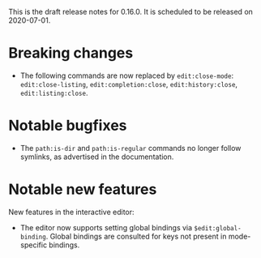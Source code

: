 This is the draft release notes for 0.16.0. It is scheduled to be released on
2020-07-01.

# Breaking changes

-   The following commands are now replaced by `edit:close-mode`:
    `edit:close-listing`, `edit:completion:close`, `edit:history:close`,
    `edit:listing:close`.

# Notable bugfixes

-   The `path:is-dir` and `path:is-regular` commands no longer follow symlinks,
    as advertised in the documentation.

# Notable new features

New features in the interactive editor:

-   The editor now supports setting global bindings via `$edit:global-binding`.
    Global bindings are consulted for keys not present in mode-specific bindings.
